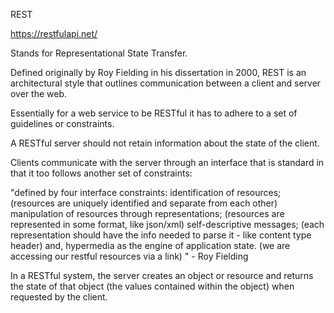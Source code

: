REST

https://restfulapi.net/

Stands for Representational State Transfer.

Defined originally by Roy Fielding in his dissertation in 2000, REST is an architectural style that outlines communication between a client and server over the web.

Essentially for a web service to be RESTful it has to adhere to a set of guidelines or constraints.

A RESTful server should not retain information about the state of the client.

Clients communicate with the server through an interface that is standard in that it too follows another set of constraints:

"defined by four interface constraints: 
identification of resources;
(resources are uniquely identified and separate from each other)
manipulation of resources through representations;
(resources are represented in some format, like json/xml)
self-descriptive messages;
(each representation should have the info needed to parse it - like content type header)
and, hypermedia as the engine of application state.
(we are accessing our restful resources via a link)
" - Roy Fielding

In a RESTful system, the server creates an object or resource and returns the state of that object (the values contained within the object) when requested by the client.